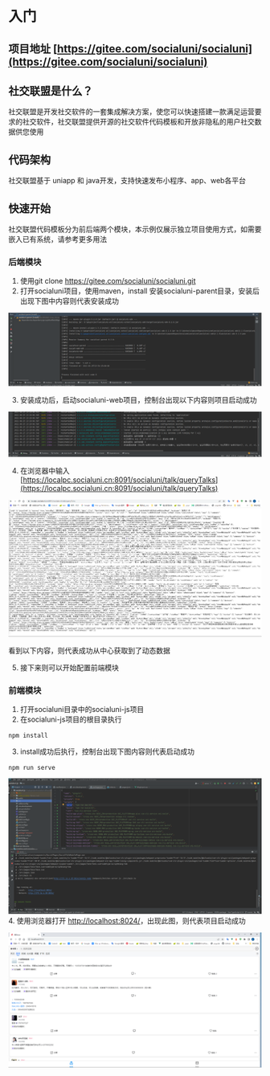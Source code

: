# 入门

## 项目地址 [https://gitee.com/socialuni/socialuni](https://gitee.com/socialuni/socialuni)

## 社交联盟是什么？

社交联盟是开发社交软件的一套集成解决方案，使您可以快速搭建一款满足运营要求的社交软件，社交联盟提供开源的社交软件代码模板和开放非隐私的用户社交数据供您使用

## 代码架构
社交联盟基于 uniapp 和 java开发，支持快速发布小程序、app、web各平台

## 快速开始

社交联盟代码模板分为前后端两个模块，本示例仅展示独立项目使用方式，如需要嵌入已有系统，请参考更多用法

### 后端模块

1. 使用git clone https://gitee.com/socialuni/socialuni.git
2. 打开socialuni项目，使用maven，install 安装socialuni-parent目录，安装后出现下图中内容则代表安装成功

![img_2.png](./img_2.png)

3. 安装成功后，启动socialuni-web项目，控制台出现以下内容则项目启动成功

![img.png](./img.png)

4. 在浏览器中输入 [https://localpc.socialuni.cn:8091/socialuni/talk/queryTalks](https://localpc.socialuni.cn:8091/socialuni/talk/queryTalks)

![img_1.png](./img_1.png)

看到以下内容，则代表成功从中心获取到了动态数据

5. 接下来则可以开始配置前端模块

### 前端模块

1. 打开socialuni目录中的socialuni-js项目
2. 在socialuni-js项目的根目录执行
```
npm install
```
3. install成功后执行，控制台出现下图内容则代表启动成功
 ```
npm run serve
```
![img_3.png](./img_3.png)
4. 使用浏览器打开 [http://localhost:8024/](http://localhost:8024/)，出现此图，则代表项目启动成功

![img_4.png](./img_4.png)

